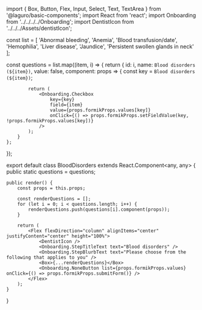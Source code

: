 import { Box, Button, Flex, Input, Select, Text, TextArea } from '@laguro/basic-components';
import React from 'react';
import Onboarding from '../../../../Onboarding';
import DentistIcon from '../../../Assets/dentistIcon';

const list = [
    'Abnormal bleeding',
    'Anemia',
    'Blood transfusion/date',
    'Hemophilia',
    'Liver disease',
    'Jaundice',
    'Persistent swollen glands in neck'
];

const questions = list.map((item, i) => {
    return {
        id: i,
        name: `Blood disorders (${item})`,
        value: false,
        component: props => {
            const key = `Blood disorders (${item})`;

            return (
                <Onboarding.Checkbox
                    key={key}
                    field={item}
                    value={props.formikProps.values[key]}
                    onClick={() => props.formikProps.setFieldValue(key, !props.formikProps.values[key])}
                />
            );
        }
    };
});

export default class BloodDisorders extends React.Component<any, any> {
    public static questions = questions;

    public render() {
        const props = this.props;

        const renderQuestions = [];
        for (let i = 0; i < questions.length; i++) {
            renderQuestions.push(questions[i].component(props));
        }

        return (
            <Flex flexDirection="column" alignItems="center" justifyContent="center" height="100%">
                <DentistIcon />
                <Onboarding.StepTitleText text="Blood disorders" />
                <Onboarding.StepBlurbText text="Please choose from the following that applies to you" />
                <Box>{...renderQuestions}</Box>
                <Onboarding.NoneButton list={props.formikProps.values} onClick={() => props.formikProps.submitForm()} />
            </Flex>
        );
    }
}
